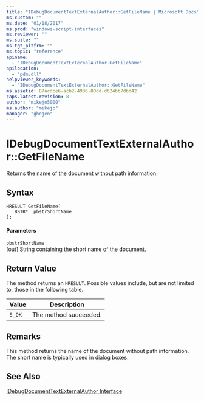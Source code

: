 ```yaml
---
title: "IDebugDocumentTextExternalAuthor::GetFileName | Microsoft Docs"
ms.custom: ""
ms.date: "01/18/2017"
ms.prod: "windows-script-interfaces"
ms.reviewer: ""
ms.suite: ""
ms.tgt_pltfrm: ""
ms.topic: "reference"
apiname: 
  - "IDebugDocumentTextExternalAuthor.GetFileName"
apilocation: 
  - "pdm.dll"
helpviewer_keywords: 
  - "IDebugDocumentTextExternalAuthor::GetFileName"
ms.assetid: 87acdce6-acb2-4936-80dd-d624bb7dbd42
caps.latest.revision: 8
author: "mikejo5000"
ms.author: "mikejo"
manager: "ghogen"
---
```

# IDebugDocumentTextExternalAuthor::GetFileName
Returns the name of the document without path information.  
  
## Syntax  
  
```  
HRESULT GetFileName(  
   BSTR*  pbstrShortName  
);  
```  
  
#### Parameters  
 `pbstrShortName`  
 [out] String containing the short name of the document.  
  
## Return Value  
 The method returns an `HRESULT`. Possible values include, but are not limited to, those in the following table.  
  
|Value|Description|  
|-----------|-----------------|  
|`S_OK`|The method succeeded.|  
  
## Remarks  
 This method returns the name of the document without path information. The short name is typically used in dialog boxes.  
  
## See Also  
 [IDebugDocumentTextExternalAuthor Interface](../../winscript/reference/idebugdocumenttextexternalauthor-interface.md)